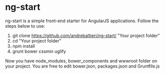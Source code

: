 ng-start
========

ng-start is a simple front-end starter for AngularJS applications.
Follow the steps below to use:

1. git clone https://github.com/andrebaltieri/ng-start/ "Your project folder"
2. cd "Your project folder"
3. npm install
4. grunt bower cssmin uglify

Now you have node_modules, bower_components and wwwroot folder on your project.
You are free to edit bower.json, packages.json and Gruntfile.js

